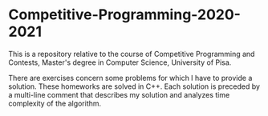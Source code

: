 # Competitive-Programming-2020-2021
This is a repository relative to the course of Competitive Programming and Contests, Master's degree in Computer Science, University of Pisa.

There are exercises concern some problems for which I have to provide a solution. These homeworks are solved in C++. Each solution is preceded by a multi-line comment that describes my solution and analyzes time complexity of the algorithm.
